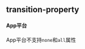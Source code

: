 ## transition-property


<!-- CSSJSON.transition-property.description -->

<!-- CSSJSON.transition-property.syntax -->

<!-- CSSJSON.transition-property.values -->

<!-- CSSJSON.transition-property.compatibility -->

<!-- CSSJSON.transition-property.reference -->

#### App平台
App平台不支持`none`和`all`属性